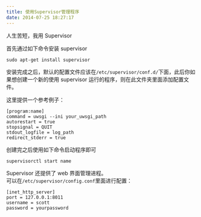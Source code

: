 ```yaml
---
title: 使用Supervisor管理程序
date: 2014-07-25 18:27:17
---
```


人生苦短，我用 Supervisor

首先通过如下命令安装 supervisor

```
sudo apt-get install supervisor
```

安装完成之后，默认的配置文件应该在`/etc/supervisor/conf.d/`下面，此后你如果想创建一个新的使用 supervisor 运行的程序，则在此文件夹里面添加配置文件。

这里提供一个参考例子：

```
[program:name]
command = uwsgi --ini your_uwsgi_path
autorestart = true
stopsignal = QUIT
stdout_logfile = log_path
redirect_stderr = true
```

创建完之后使用如下命令启动程序即可

```
supervisorctl start name
```

Supervisor 还提供了 web 界面管理进程。  
可以在`/etc/supervisor/config.conf`里面进行配置：

```
[inet_http_server]
port = 127.0.0.1:8011
username = scott
password = yourpassword
```
